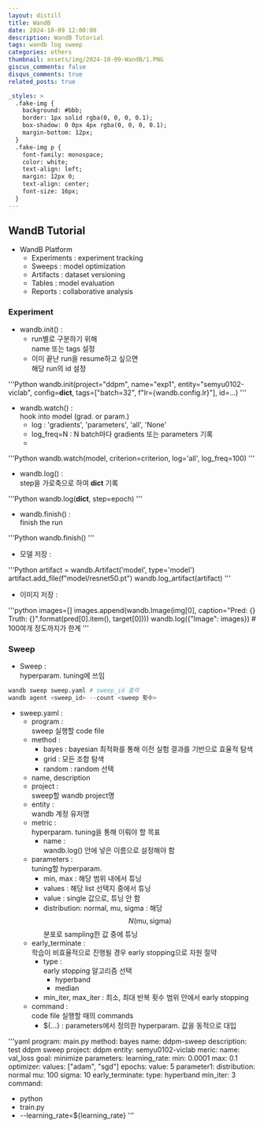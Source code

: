 ```yaml
---
layout: distill
title: WandB
date: 2024-10-09 12:00:00
description: WandB Tutorial
tags: wandb log sweep
categories: others
thumbnail: assets/img/2024-10-09-WandB/1.PNG
giscus_comments: false
disqus_comments: true
related_posts: true

_styles: >
  .fake-img {
    background: #bbb;
    border: 1px solid rgba(0, 0, 0, 0.1);
    box-shadow: 0 0px 4px rgba(0, 0, 0, 0.1);
    margin-bottom: 12px;
  }
  .fake-img p {
    font-family: monospace;
    color: white;
    text-align: left;
    margin: 12px 0;
    text-align: center;
    font-size: 16px;
  }
---
```


## WandB Tutorial

- WandB Platform
  - Experiments : experiment tracking
  - Sweeps : model optimization
  - Artifacts : dataset versioning
  - Tables : model evaluation
  - Reports : collaborative analysis

### Experiment

- wandb.init() :  
  - run별로 구분하기 위해  
  name 또는 tags 설정
  - 이미 끝난 run을 resume하고 싶으면  
  해당 run의 id 설정

'''Python
wandb.init(project="ddpm", name="exp1", entity="semyu0102-viclab", config=__dict__, tags=["batch=32", f"lr={wandb.config.lr}"], id=...)
'''

- wandb.watch() :  
hook into model (grad. or param.)
  - log : 'gradients', 'parameters', 'all', 'None'
  - log_freq=N : N batch마다 gradients 또는 parameters 기록
  - 

'''Python
wandb.watch(model, criterion=criterion, log='all', log_freq=100)
'''

- wandb.log() :  
step을 가로축으로 하여 __dict__ 기록

'''Python
wandb.log(__dict__, step=epoch)
'''

- wandb.finish() :  
finish the run

'''Python
wandb.finish()
'''

- 모델 저장 :  

'''Python
artifact = wandb.Artifact('model', type='model')
artifact.add_file(f"model/resnet50.pt")
wandb.log_artifact(artifact)
'''

- 이미지 저장 :  

'''python
images=[]
images.append(wandb.Image(img[0], caption="Pred: {} Truth: {}".format(pred[0].item(), target[0])))
wandb.log({"Image": images}) # 100여개 정도까지가 한계
'''

### Sweep

- Sweep :  
hyperparam. tuning에 쓰임

```Python
wandb sweep sweep.yaml # sweep_id 출력
wandb agent <sweep_id> --count <sweep 횟수>
```

- sweep.yaml :  
  - program :  
  sweep 실행할 code file
  - method :  
    - bayes : bayesian 최적화를 통해 이전 실험 결과를 기반으로 효율적 탐색
    - grid : 모든 조합 탐색
    - random : random 선택
  - name, description
  - project :  
  sweep할 wandb project명
  - entity :  
  wandb 계정 유저명
  - metric :  
  hyperparam. tuning을 통해 이뤄야 할 목표
    - name :  
    wandb.log() 안에 넣은 이름으로 설정해야 함
  - parameters :  
  tuning할 hyperparam.
    - min, max : 해당 범위 내에서 튜닝
    - values : 해당 list 선택지 중에서 튜닝
    - value : single 값으로, 튜닝 안 함
    - distribution: normal, mu, sigma : 해당 $$N(\text{mu}, \text{sigma})$$ 분포로 sampling한 값 중에 튜닝
  - early_terminate :  
  학습이 비효율적으로 진행될 경우 early stopping으로 자원 절약
    - type :  
    early stopping 알고리즘 선택
      - hyperband
      - median
    - min_iter, max_iter : 최소, 최대 반복 횟수 범위 안에서 early stopping
  - command :  
  code file 실행할 때의 commands
    - ${...} : parameters에서 정의한 hyperparam. 값을 동적으로 대입

'''yaml
program: main.py
method: bayes
name: ddpm-sweep
description: test ddpm sweep
project: ddpm
entity: semyu0102-viclab
meric:
  name: val_loss
  goal: minimize
parameters:
  learning_rate: 
    min: 0.0001
    max: 0.1
  optimizer:
    values: ["adam", "sgd"]
  epochs:
    value: 5
  parameter1:
    distribution: normal
    mu: 100
    sigma: 10
early_terminate:
  type: hyperband
  min_iter: 3
command:
  - python
  - train.py
  - --learning_rate=${learning_rate}
'''


